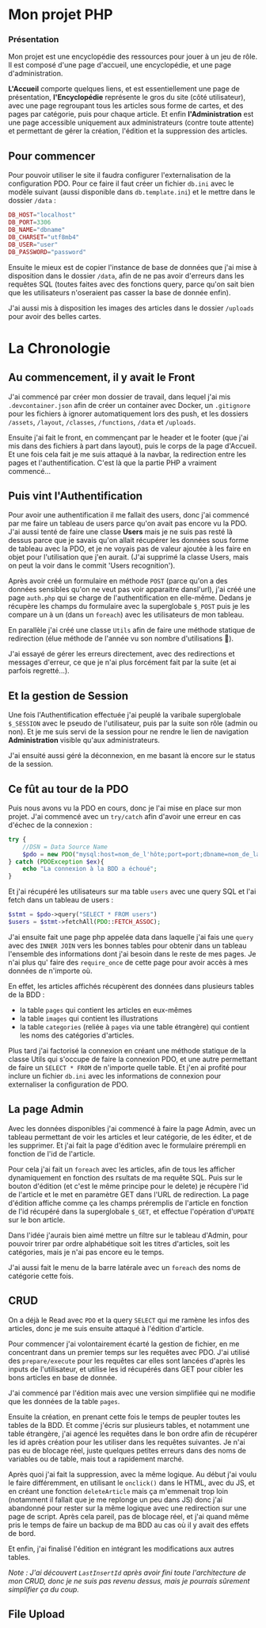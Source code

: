 # Mon projet PHP

### Présentation
Mon projet est une encyclopédie des ressources pour jouer à un jeu de rôle. Il est composé d'une page d'accueil, une encyclopédie, et une page d'administration.

**L'Accueil** comporte quelques liens, et est essentiellement une page de présentation, **l'Encyclopédie** représente le gros du site (côté utilisateur), avec une page regroupant tous les articles sous forme de cartes, et des pages par catégorie, puis pour chaque article. Et enfin **l'Administration** est une page accessible uniquement aux administrateurs (contre toute attente) et permettant de gérer la création, l'édition et la suppression des articles.

## Pour commencer
Pour pouvoir utiliser le site il faudra configurer l'externalisation de la configuration PDO. Pour ce faire il faut créer un fichier `db.ini` avec le modèle suivant (aussi disponible dans `db.template.ini`) et le mettre dans le dossier `/data` :
```php
DB_HOST="localhost"
DB_PORT=3306
DB_NAME="dbname"
DB_CHARSET="utf8mb4"
DB_USER="user"
DB_PASSWORD="password"
```
Ensuite le mieux est de copier l'instance de base de données que j'ai mise à disposition dans le dossier `/data`, afin de ne pas avoir d'erreurs dans les requêtes SQL (toutes faites avec des fonctions query, parce qu'on sait bien que les utilisateurs n'oseraient pas casser la base de donnée enfin).

J'ai aussi mis à disposition les images des articles dans le dossier `/uploads` pour avoir des belles cartes.

# La Chronologie

## Au commencement, il y avait le Front
J'ai commencé par créer mon dossier de travail, dans lequel j'ai mis `.devcontainer.json` afin de créer un container avec Docker, un `.gitignore` pour les fichiers à ignorer automatiquement lors des push, et les dossiers `/assets`, `/layout`, `/classes`, `/functions`, `/data` et `/uploads`.

Ensuite j'ai fait le front, en commençant par le header et le footer (que j'ai mis dans des fichiers à part dans layout), puis le corps de la page d'Accueil. Et une fois cela fait je me suis attaqué à la navbar, la redirection entre les pages et l'authentification. C'est là que la partie PHP a vraiment commencé...

## Puis vint l'Authentification
Pour avoir une authentification il me fallait des users, donc j'ai commencé par me faire un tableau de users parce qu'on avait pas encore vu la PDO. J'ai aussi tenté de faire une classe **Users** mais je ne suis pas resté là dessus parce que je savais qu'on allait récupérer les données sous forme de tableau avec la PDO, et je ne voyais pas de valeur ajoutée à les faire en objet pour l'utilisation que j'en aurait. (J'ai supprimé la classe Users, mais on peut la voir dans le commit 'Users recognition').

Après avoir créé un formulaire en méthode `POST` (parce qu'on a des données sensibles qu'on ne veut pas voir apparaitre dansl'url), j'ai créé une page `auth.php` qui se charge de l'authentification en elle-même. Dedans je récupère les champs du formulaire avec la superglobale `$_POST` puis je les compare un à un (dans un `foreach`) avec les utilisateurs de mon tableau.

En parallèle j'ai créé une classe `Utils` afin de faire une méthode statique de redirection (élue méthode de l'année vu son nombre d'utilisations 🎉).

J'ai essayé de gérer les erreurs directement, avec des redirections et messages d'erreur, ce que je n'ai plus forcément fait par la suite (et ai parfois regretté...).

## Et la gestion de Session
Une fois l'Authentification effectuée j'ai peuplé la varibale superglobale `$_SESSION` avec le pseudo de l'utilisateur, puis par la suite son rôle (admin ou non). Et je me suis servi de la session pour ne rendre le lien de navigation **Administration** visible qu'aux administrateurs.

J'ai ensuité aussi géré la déconnexion, en me basant là encore sur le status de la session.

## Ce fût au tour de la PDO
Puis nous avons vu la PDO en cours, donc je l'ai mise en place sur mon projet. J'ai commencé avec un `try/catch` afin d'avoir une erreur en cas d'échec de la connexion :
```php
try {
    //DSN = Data Source Name
    $pdo = new PDO("mysql:host=nom_de_l'hôte;port=port;dbname=nom_de_la_bdd;charset=uft8mb4, 'username', 'password'");
} catch (PDOException $ex){
    echo "La connexion à la BDD a échoué";
}
```
Et j'ai récupéré les utilisateurs sur ma table `users` avec une query SQL et l'ai fetch dans un tableau de users :
```php
$stmt = $pdo->query("SELECT * FROM users")
$users = $stmt->fetchAll(PDO::FETCH_ASSOC);
```

J'ai ensuite fait une page php appelée data dans laquelle j'ai fais une `query` avec des `INNER JOIN` vers les bonnes tables pour obtenir dans un tableau l'ensemble des informations dont j'ai besoin dans le reste de mes pages. Je n'ai plus qu' faire des `require_once` de cette page pour avoir accès à mes données de n'importe où.

En effet, les articles affichés récupèrent des données dans plusieurs tables de la BDD :
- la table `pages` qui contient les articles en eux-mêmes
- la table `images` qui contient les illustrations
- la table `categories` (reliée à `pages` via une table étrangère) qui contient les noms des catégories d'articles.

Plus tard j'ai factorisé la connexion en créant une méthode statique de la classe Utils qui s'occupe de faire la connexion PDO, et une autre permettant de faire un `SELECT * FROM` de n'importe quelle table. Et j'en ai profité pour inclure un fichier `db.ini` avec les informations de connexion pour externaliser la configuration de PDO.

## La page Admin
Avec les données disponibles j'ai commencé à faire la page Admin, avec un tableau permettant de voir les articles et leur catégorie, de les éditer, et de les supprimer. Et j'ai fait la page d'édition avec le formulaire prérempli en fonction de l'id de l'article.

Pour cela j'ai fait un `foreach` avec les articles, afin de tous les afficher dynamiquement en fonction des rsultats de ma requête SQL. Puis sur le bouton d'édition (et c'est le même principe pour le delete) je récupère l'id de l'article et le met en paramètre GET dans l'URL de redirection. La page d'édition affiche comme ça les champs préremplis de l'article en fonction de l'id récupéré dans la superglobale `$_GET`, et effectue l'opération d'`UPDATE` sur le bon article.

Dans l'idée j'aurais bien aimé mettre un filtre sur le tableau d'Admin, pour pouvoir trirer par ordre alphabétique soit les titres d'articles, soit les catégories, mais je n'ai pas encore eu le temps.

J'ai aussi fait le menu de la barre latérale avec un `foreach` des noms de catégorie cette fois.

## CRUD
On a déjà le Read avec `PDO` et la query `SELECT` qui me ramène les infos des articles, donc je me suis ensuite attaqué à l'édition d'article.

Pour commencer j'ai volontairement écarté la gestion de fichier, en me concentrant dans un premier temps sur les requêtes avec PDO. J'ai utilisé des `prepare/execute` pour les requêtes car elles sont lancées d'après les inputs de l'utilisateur, et utilise les id récupérés dans GET pour cibler les bons articles en base de donnée. 

J'ai commencé par l'édition mais avec une version simplifiée qui ne modifie que les données de la table `pages`.

Ensuite la création, en prenant cette fois le temps de peupler toutes les tables de la BDD. Et comme j'écris sur plusieurs tables, et notamment une table étrangère, j'ai agencé les requêtes dans le bon ordre afin de récupérer les id après création pour les utiliser dans les requêtes suivantes. Je n'ai pas eu de blocage réel, juste quelques petites erreurs dans des noms de variables ou de table, mais tout a rapidement marché.

Après quoi j'ai fait la suppression, avec la même logique. Au début j'ai voulu le faire différemment, en utilisant le `onclick()` dans le HTML, avec du JS, et en créant une fonction `deleteArticle` mais ça m'emmenait trop loin (notamment il fallait que je me replonge un peu dans JS) donc j'ai abandonné pour rester sur la même logique avec une redirection sur une page de script. Après cela pareil, pas de blocage réel, et j'ai quand même pris le temps de faire un backup de ma BDD au cas où il y avait des effets de bord.

Et enfin, j'ai finalisé l'édition en intégrant les modifications aux autres tables.

*Note : J'ai découvert `LastInsertId` après avoir fini toute l'architecture de mon CRUD, donc je ne suis pas revenu dessus, mais je pourrais sûrement simplifier ça du coup.*

## File Upload
